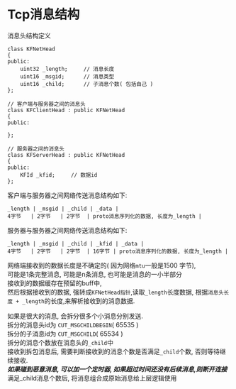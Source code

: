 # Tcp消息结构

消息头结构定义

 	class KFNetHead
    {
    public:
        uint32 _length;		// 消息长度
        uint16 _msgid;		// 消息类型
        uint16 _child;		// 子消息个数( 包括自己 )
    };

    // 客户端与服务器之间的消息头
    class KFClientHead : public KFNetHead
    {
    public:

    };

    // 服务器之间的消息头
    class KFServerHead : public KFNetHead
    {
    public:
        KFId _kfid;		// 数据id
    };


客户端与服务器之间网络传送消息结构如下:  

	_length | _msgid | _child | _data |
	4字节   | 2字节   | 2字节  | proto消息序列化的数据, 长度为_length |

服务器与服务器之间网络传送消息结构如下:  

	_length | _msgid | _child | _kfid | _data |
	4字节   | 2字节   | 2字节  | 16字节 | proto消息序列化的数据, 长度为_length |

网络端接收到的数据长度是不确定的( 因为网络`mtu`一般是1500 字节),  
可能是1条完整消息, 可能是n条消息, 也可能是消息的一小半部分  
接收到的数据缓存在预留的buff中,  
然后根据接收到的数据, 强转成`KFNetHead指针`,读取`_length`长度数据, 根据`消息头长度 + _length`的长度,来解析接收到的消息数据.

如果是很大的消息, 会拆分很多个小消息分别发送.  
拆分的消息头id为 `CUT_MSGCHILDBEGIN`( 65535 )  
拆分的子消息id为 `CUT_MSGCHILD`( 65534 )  
拆分的消息个数放在消息头的`_child`中  
接收到拆包消息后, 需要判断接收到的消息个数是否满足`_child`个数, 否则等待继续接收.  
***如果碰到恶意消息, 可以加一个定时器, 如果超过时间还没有后续消息,则断开连接***  
满足_child消息个数后, 将消息组合成原始消息给上层逻辑使用